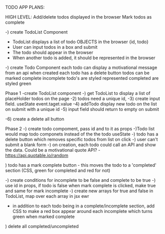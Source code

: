 TODO APP PLANS:

HIGH LEVEL:
Add/delete todos displayed in the browser
Mark todos as complete

-) create TodoList Component
- TodoList displays a list of todo OBJECTS in the browser {id, todo}
- User can input todos in a box and submit
- The todo should appear in the browser
- When another todo is added, it should be represented in the browser

-) create Todo Component
each todo can display a motivational message from an api when created
each todo has a delete button 
todos can be marked complete
incomplete todo's are styled represented
completed are styled green

Phase 1 
-create TodoList component
-) get TodoList to display a list of placeHolder todos on the page
-2) todos need a unique id, 
-3) create input field. useState event.taget.value 
-4) addTodo display new todo on the list on submit with a unique id
-5) input field should return to empty on submit

-6) create a delete all button


Phase 2
-) create todo compoment, pass id and to it as props
-)Todo list would map todo componets instead of the the todo useState
-) todo has a delete button which removes specific todos from list on click
-) user can't submit a blank form
-) on creation, each todo could call an API and show the data. Could be a motivational quote API? - https://api.quotable.io/random

) todo has a mark complete button - this moves the todo to a 'completed' section (CSS, green for completed and red for not)

-) create conditions for incomplete to be false and complete to be true
-) use id in props, if todo is false when mark complete is clicked, make true and same
for mark incomplete 
-) create new arrays for true and false in TodoList, map over each array in jsx
ewr
- in addition to each todo being in a complete/incomplete section, add CSS to make a red box appear around each incomplete which turns green when marked complete

) delete all completed/uncompleted


